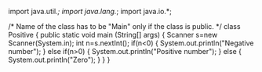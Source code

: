 import java.util.*;
import java.lang.*;
import java.io.*;

/* Name of the class has to be "Main" only if the class is public. */
class Positive
{
	public static void main (String[] args)
	{
		Scanner s=new Scanner(System.in);
		int n=s.nextInt();
		if(n<0)
		{
			System.out.println("Negative number");
		}
		else if(n>0)
		{
			System.out.println("Positive number");
		}
		else
		{
			System.out.println("Zero");
		}
	}
}
